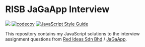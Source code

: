# RISB JaGaApp Interview

[![](https://github.com/ecgan/risb-jagaapp-interview/workflows/Test%20with%20Coverage/badge.svg)](https://github.com/ecgan/risb-jagaapp-interview) [![codecov](https://codecov.io/gh/ecgan/risb-jagaapp-interview/branch/master/graph/badge.svg)](https://codecov.io/gh/ecgan/risb-jagaapp-interview) [![JavaScript Style Guide](https://img.shields.io/badge/code_style-standard-brightgreen.svg)](https://standardjs.com)

This repository contains my JavaScript solutions to the interview assignment questions from [Red Ideas Sdn Bhd](http://www.redideasholdings.com/) / [JaGaApp](http://jagaapp.com/).
